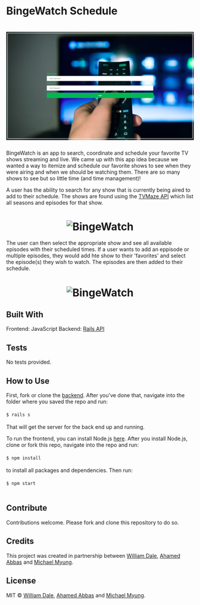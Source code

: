 
# BingeWatch Schedule

<h1 align='center'>
  <img src='https://github.com/ahamedali95/Timey/blob/dalewb/images/bingewatch_login.png' alt='BingeWatch' width='700'>
</h1>

BingeWatch is an app to search, coordinate and schedule your favorite TV shows streaming and live.  We came up with this app idea because we wanted a way to itemize and schedule our favorite shows to see when they were airing and when we should be watching them.  There are so many shows to see but so little time (and time management)!

A user has the ability to search for any show that is currently being aired to add to their schedule.  The shows are found using the [TVMaze API](https://www.tvmaze.com/api) which list all seasons and episodes for that show.


<h1 align='center'>
  <img src='https://github.com/dalewb/tv-schedule-reminder-front-end/blob/master/images/search_page.png' alt='BingeWatch' width='700'>
</h1>

The user can then select the appropriate show and see all available episodes with their scheduled times.  If a user wants to add an eppisode or multiple episodes, they would add hte show to their 'favorites' and select the episode(s) they wish to watch.  The episodes are then added to their schedule.


<h1 align='center'>
  <img src='https://github.com/dalewb/tv-schedule-reminder-front-end/blob/master/images/schedule_page.png' alt='BingeWatch' width='700'>
</h1>


## Built With

Frontend: JavaScript
Backend: [Rails API](https://api.rubyonrails.org/)


## Tests
No tests provided.


## How to Use

First, fork or clone the [backend](https://github.com/dalewb/tv-schedule-reminder-back-end).  After you've done that, navigate into the folder where you saved the repo and run:
<br/><br/>
```$ rails s```
<br/><br/>
That will get the server for the back end up and running.

To run the frontend, you can install Node.js [here](https://nodejs.org/en/).
After you install Node.js, clone or fork this repo, navigate into the repo and run:
<br/><br/>
```$ npm install```
<br/><br/>
to install all packages and dependencies.  Then run:
<br/><br/>
```$ npm start```
<br/><br/>


## Contribute
Contributions welcome. Please fork and clone this repository to do so.


## Credits
This project was created in partnership between [William Dale](https://github.com/dalewb), [Ahamed Abbas](ahamedali95) and [Michael Myung](https://github.com/myungbeans).


## License
MIT © [William Dale](https://github.com/dalewb), [Ahamed Abbas](ahamedali95) and [Michael Myung](https://github.com/myungbeans).
